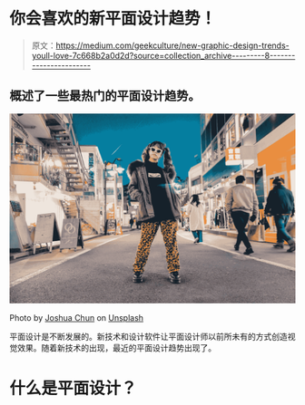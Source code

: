 # 你会喜欢的新平面设计趋势！

> 原文：<https://medium.com/geekculture/new-graphic-design-trends-youll-love-7c668b2a0d2d?source=collection_archive---------8----------------------->

## 概述了一些最热门的平面设计趋势。

![](img/5caf5e82a4c23b3480947ab11f5dc496.png)

Photo by [Joshua Chun](https://unsplash.com/@joshuachun?utm_source=medium&utm_medium=referral) on [Unsplash](https://unsplash.com?utm_source=medium&utm_medium=referral)

平面设计是不断发展的。新技术和设计软件让平面设计师以前所未有的方式创造视觉效果。随着新技术的出现，最近的平面设计趋势出现了。

# 什么是平面设计？
